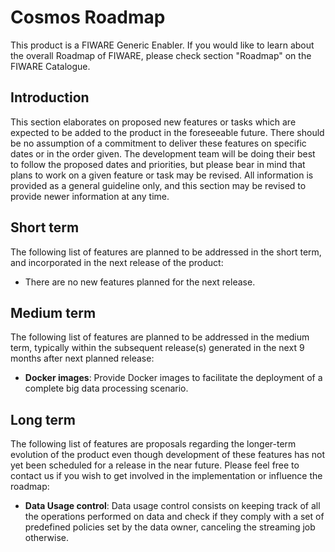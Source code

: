 # Cosmos Roadmap

This product is a FIWARE Generic Enabler.  If you would like to learn about the overall Roadmap of FIWARE, please check section "Roadmap" on the FIWARE Catalogue.

## Introduction
This section elaborates on proposed new features or tasks which are expected to be added to the product in the  foreseeable future.  There should be  no assumption of a commitment to deliver these features on specific dates or in the order given. The development team will be doing their best to follow the proposed dates and priorities, but please bear in mind that plans to work on a given feature or task may be revised.  All information is provided as a general guideline only,  and this section may be revised to provide newer information at any time.

## Short term
The following list of features are planned to be addressed in the short term, and incorporated in the next release of the product:

* There are no new features planned for the next release.

## Medium term
The following list of features are planned to be addressed in the medium term, typically within the subsequent release(s) generated in the next 9 months after next planned release:
 * **Docker images**: Provide Docker images to facilitate the deployment of a complete big data processing scenario.

## Long term

The following list of features are proposals regarding the longer-term evolution of the product even though development of these features has not yet been scheduled for a release in the near future. Please feel free to contact us if you wish to get involved in the implementation or influence the roadmap:

* **Data Usage control**: Data usage control consists on keeping track of all the operations performed on data and check if they comply with a set of predefined policies set by the data owner, canceling the streaming job otherwise.
